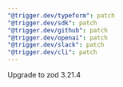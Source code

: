 ```yaml
---
"@trigger.dev/typeform": patch
"@trigger.dev/sdk": patch
"@trigger.dev/github": patch
"@trigger.dev/openai": patch
"@trigger.dev/slack": patch
"@trigger.dev/cli": patch
---
```


Upgrade to zod 3.21.4
